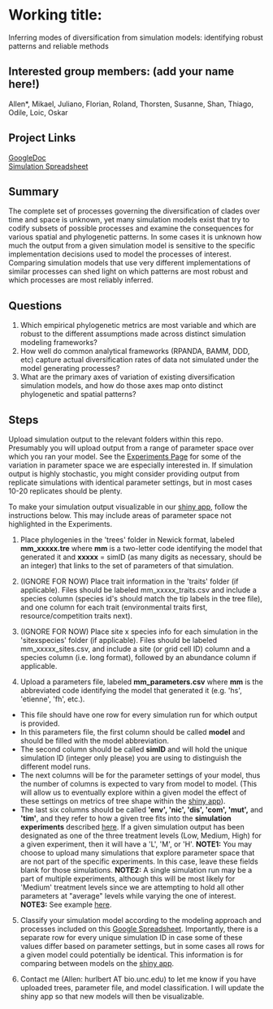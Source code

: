 # Working title: 
Inferring modes of diversification from simulation models: identifying robust patterns and reliable methods

## Interested group members: (add your name here!)
Allen*, Mikael, Juliano, Florian, Roland, Thorsten, Susanne, Shan, Thiago, Odile, Loic, Oskar

## Project Links
[GoogleDoc](https://docs.google.com/document/d/1F9rXWp_DAleZarrXXYzAgbGqgjtE2dTUe7VqpxMdBW4/edit)  
[Simulation Spreadsheet](https://docs.google.com/spreadsheets/d/1pcUuINauW11cE5OpHVQf_ZuzHzhm2VJkCn7-lSEJXYI/edit?usp=sharing)

## Summary
The complete set of processes governing the diversification of clades over time and space is unknown, yet many simulation models exist that try to codify subsets of possible processes and examine the consequences for various spatial and phylogenetic patterns. In some cases it is unknown how much the output from a given simulation model is sensitive to the specific implementation decisions used to model the processes of interest. Comparing simulation models that use very different implementations of similar processes can shed light on which patterns are most robust and which processes are most reliably inferred.

## Questions
1) Which empirical phylogenetic metrics are most variable and which are robust to the different assumptions made across distinct simulation modeling frameworks? 
2) How well do common analytical frameworks (RPANDA, BAMM, DDD, etc) capture actual diversification rates of data not simulated under the model generating processes?
3) What are the primary axes of variation of existing diversification simulation models, and how do those axes map onto distinct phylogenetic and spatial patterns?

## Steps
Upload simulation output to the relevant folders within this repo. Presumably you will upload output from a range of parameter space over which you ran your model. See the [Experiments Page](https://github.com/sELDIG/SimulationStudy/blob/master/experiments/experiments.md) for some of the variation in parameter space we are especially interested in. If simulation output is highly stochastic, you might consider providing output from replicate simulations with identical parameter settings, but in most cases 10-20 replicates should be plenty.  

To make your simulation output visualizable in our [shiny app](https://hurlbertlab.shinyapps.io/simulationstudy/), follow the instructions below. This may include areas of parameter space not highlighted in the Experiments.  


1) Place phylogenies in the 'trees' folder in Newick format, labeled **mm_xxxxx.tre** where **mm** is a two-letter code identifying the model that generated it and 
**xxxxx** = simID (as many digits as necessary, should be an integer) that links to the set of parameters of that simulation.

2) (IGNORE FOR NOW) Place trait information in the 'traits' folder (if applicable). Files should be labeled mm_xxxxx_traits.csv and include a species column (species id's 
should match the tip labels in the tree file), and one column for each trait (environmental traits first, resource/competition traits next).

3) (IGNORE FOR NOW) Place site x species info for each simulation in the 'sitexspecies' folder (if applicable). Files should be labeled mm_xxxxx_sites.csv, and include a 
site (or grid cell ID) column and a species column (i.e. long format), followed by an abundance column if applicable.

4) Upload a parameters file, labeled **mm_parameters.csv** where **mm** is the abbreviated code identifying the model that generated it (e.g. 'hs', 'etienne', 'fh', etc.).   
* This file should have one row for every simulation run for which output is provided.  
* In this parameters file, the first column should be called **model** and should be filled with the model abbreviation.  
* The second column should be called **simID** and will hold the unique simulation ID (integer only please) you are using to distinguish the different model runs.  
* The next columns will be for the parameter settings of your model, thus the number of columns is expected to vary from model to model. (This will allow us to eventually explore within a given model the effect of these settings on metrics of tree shape within the [shiny app](https://hurlbertlab.shinyapps.io/simulationstudy/)).  
* The last six columns should be called **'env', 'nic', 'dis', 'com', 'mut',** and **'tim'**, and they refer to how a given tree fits into the **simulation experiments** described [here](https://github.com/sELDIG/SimulationStudy/blob/master/experiments/experiments.md). If a given simulation output has been designated as one of the three treatment levels (Low, Medium, High) for a given experiment, then it will have a 'L', 'M', or 'H'. **NOTE1:** You may choose to upload many simulations that explore parameter space that are not part of the specific experiments. In this case, leave these fields blank for those simulations. **NOTE2:** A single simulation run may be a part of multiple experiments, although this will be most likely for 'Medium' treatment levels since we are attempting to hold all other parameters at "average" levels while varying the one of interest. **NOTE3:** See example [here]().    

5) Classify your simulation model according to the modeling approach and processes included on this [Google Spreadsheet](https://docs.google.com/spreadsheets/d/1pcUuINauW11cE5OpHVQf_ZuzHzhm2VJkCn7-lSEJXYI/edit#gid=2047946073). Importantly, there is a separate row for every unique simulation ID in case some of these values differ based on parameter settings, but in some cases all rows for a given model could potentially be identical. This information is for comparing between models on the [shiny app](https://hurlbertlab.shinyapps.io/simulationstudy/).

6) Contact me (Allen: hurlbert AT bio.unc.edu) to let me know if you have uploaded trees, parameter file, and model classification. I will update the shiny app so that new models will then be visualizable.
